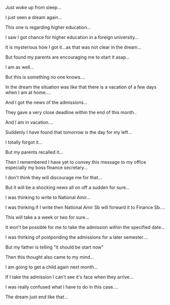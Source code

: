 Just woke up from sleep...

I just seen a dream again...

This one is regarding higher education...

I saw I got chance for higher education in a foreign university...

It is mysterious how I got it...as that was not clear in the dream...

But found my parents are encouraging me to start it asap...

I am as well...

But this is something no one knows....

In the dream the situation was like that there is a vacation of a few days when I am at home....

And I got the news of the admissions...

They gave a very close deadline within the end of this month..

And I am in vacation....

Suddenly I have found that tomorrow is the day for my left...

I totally forgot it...

But my parents recalled it...

Then I remembered I have yet to convey this message to my office especially my boss finance secretary...

I don't think they will discourage me for that...

But it will be a shocking news all on off a sudden for sure...

I was thinking to write to National Amir...

I was thinking if I write then National Amir Sb will forward it to Finance Sb....

This will take a a week or two for sure...

It won't be possible for me to take the admission within the specified date...

I was thinking of postponding the admissions for a later semester....

But my father is telling "it should be start now"

Then this thought also came to my mind...

I am going to get a child again next month...

If I take the admission I can't see it's face when they arrive...

I was really confused what I have to do in this case....

The dream just end like that...